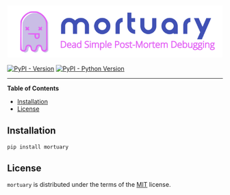 ![alt text](https://github.com/truemerrill/mortuary/blob/main/docs/assets/logo-color.png?raw=true)

[![PyPI - Version](https://img.shields.io/pypi/v/mortuary.svg)](https://pypi.org/project/mortuary)
[![PyPI - Python Version](https://img.shields.io/pypi/pyversions/mortuary.svg)](https://pypi.org/project/mortuary)

-----


**Table of Contents**

- [Installation](#installation)
- [License](#license)

## Installation

```console
pip install mortuary
```

## License

`mortuary` is distributed under the terms of the [MIT](https://spdx.org/licenses/MIT.html) license.

